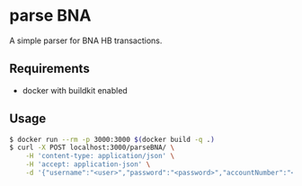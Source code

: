 # parse BNA

A simple parser for BNA HB transactions.

## Requirements

- docker with buildkit enabled

## Usage

```bash
$ docker run --rm -p 3000:3000 $(docker build -q .)
$ curl -X POST localhost:3000/parseBNA/ \
    -H 'content-type: application/json' \
    -H 'accept: application-json' \
    -d '{"username":"<user>","password":"<password>","accountNumber":"<accountNumber>"}'
```
